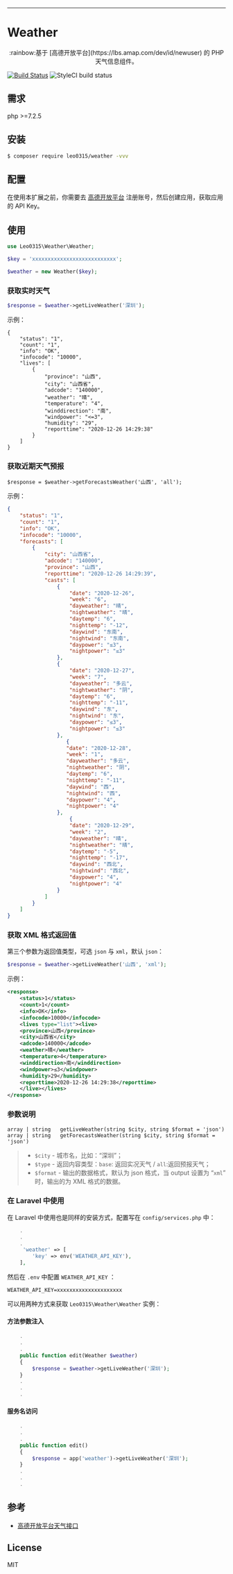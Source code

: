 ---

# Weather
<p align="center">:rainbow:基于 [高德开放平台](https://lbs.amap.com/dev/id/newuser) 的 PHP 天气信息组件。</p>

[![Build Status](https://travis-ci.org/zhihanglee/weather.svg?branch=master)](https://travis-ci.org/zhihanglee/weather)
![StyleCI build status](https://github.styleci.io/repos/324499079/shield)
## 需求
php >=7.2.5
## 安装

```sh
$ composer require leo0315/weather -vvv
```

## 配置

在使用本扩展之前，你需要去 [高德开放平台](https://lbs.amap.com/dev/id/newuser) 注册账号，然后创建应用，获取应用的 API Key。

## 使用

```php
use Leo0315\Weather\Weather;

$key = 'xxxxxxxxxxxxxxxxxxxxxxxxxxx';

$weather = new Weather($key);
```

###  获取实时天气

```php
$response = $weather->getLiveWeather('深圳');
```
示例：

```
{
    "status": "1",
    "count": "1",
    "info": "OK",
    "infocode": "10000",
    "lives": [
        {
            "province": "山西",
            "city": "山西省",
            "adcode": "140000",
            "weather": "晴",
            "temperature": "4",
            "winddirection": "南",
            "windpower": "<=3",
            "humidity": "29",
            "reporttime": "2020-12-26 14:29:38"
        }
    ]
}
```

### 获取近期天气预报

```
$response = $weather->getForecastsWeather('山西', 'all');
```
示例：

```json
{
    "status": "1", 
    "count": "1", 
    "info": "OK", 
    "infocode": "10000", 
    "forecasts": [
        {
            "city": "山西省", 
            "adcode": "140000", 
            "province": "山西", 
            "reporttime": "2020-12-26 14:29:39", 
            "casts": [
                {
                    "date": "2020-12-26", 
                    "week": "6", 
                    "dayweather": "晴", 
                    "nightweather": "晴", 
                    "daytemp": "6", 
                    "nighttemp": "-12", 
                    "daywind": "东南", 
                    "nightwind": "东南", 
                    "daypower": "≤3", 
                    "nightpower": "≤3"
                }, 
                {
                    "date": "2020-12-27", 
                    "week": "7", 
                    "dayweather": "多云", 
                    "nightweather": "阴", 
                    "daytemp": "6", 
                    "nighttemp": "-11", 
                    "daywind": "东", 
                    "nightwind": "东", 
                    "daypower": "≤3", 
                    "nightpower": "≤3"
                }, 
                   {
                   "date": "2020-12-28",
                   "week": "1",
                   "dayweather": "多云",
                   "nightweather": "阴",
                   "daytemp": "6",
                   "nighttemp": "-11",
                   "daywind": "西",
                   "nightwind": "西",
                   "daypower": "4",
                   "nightpower": "4"
                },
                    {
                    "date": "2020-12-29",
                    "week": "2",
                    "dayweather": "晴",
                    "nightweather": "晴",
                    "daytemp": "-5",
                    "nighttemp": "-17",
                    "daywind": "西北",
                    "nightwind": "西北",
                    "daypower": "4",
                    "nightpower": "4"
                }
            ]
        }
    ]
}
```

### 获取 XML 格式返回值

第三个参数为返回值类型，可选 `json` 与 `xml`，默认 `json`：

```php
$response = $weather->getLiveWeather('山西', 'xml');
```

示例：

```xml
<response>
    <status>1</status>
    <count>1</count>
    <info>OK</info>
    <infocode>10000</infocode>
    <lives type="list"><live>
    <province>山西</province>
    <city>山西省</city>
    <adcode>140000</adcode>
    <weather>晴</weather>
    <temperature>4</temperature>
    <winddirection>南</winddirection>
    <windpower>≤3</windpower>
    <humidity>29</humidity>
    <reporttime>2020-12-26 14:29:38</reporttime>
    </live></lives>
</response>
```

### 参数说明

```
array | string   getLiveWeather(string $city, string $format = 'json')
array | string   getForecastsWeather(string $city, string $format = 'json')
```

> - `$city` - 城市名，比如：“深圳”；
> - `$type` - 返回内容类型：`base`: 返回实况天气 / `all`:返回预报天气；
> - `$format`  - 输出的数据格式，默认为 json 格式，当 output 设置为 “`xml`” 时，输出的为 XML 格式的数据。

### 在 Laravel 中使用

在 Laravel 中使用也是同样的安装方式，配置写在 `config/services.php` 中：

```php
	.
	.
	.
	 'weather' => [
		'key' => env('WEATHER_API_KEY'),
    ],
```

然后在 `.env` 中配置 `WEATHER_API_KEY` ：

```env
WEATHER_API_KEY=xxxxxxxxxxxxxxxxxxxxx
```

可以用两种方式来获取 `Leo0315\Weather\Weather` 实例：

#### 方法参数注入

```php
	.
	.
	.
	public function edit(Weather $weather) 
	{
		$response = $weather->getLiveWeather('深圳');
	}
	.
	.
	.
```

#### 服务名访问

```php
	.
	.
	.
	public function edit() 
	{
		$response = app('weather')->getLiveWeather('深圳');
	}
	.
	.
	.

```

## 参考

- [高德开放平台天气接口](https://lbs.amap.com/api/webservice/guide/api/weatherinfo/)

## License

MIT